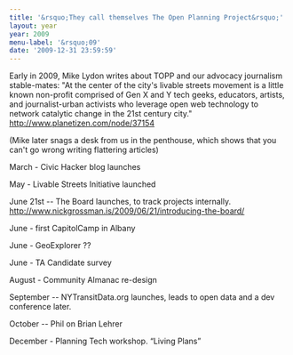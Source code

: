 ```yaml
---
title: '&rsquo;They call themselves The Open Planning Project&rsquo;'
layout: year
year: 2009
menu-label: '&rsquo;09'
date: '2009-12-31 23:59:59'
---
```


Early in 2009, Mike Lydon writes about TOPP and our advocacy journalism stable-mates: "At the center of the city's livable streets movement is a little known non-profit comprised of Gen X and Y tech geeks, educators, artists, and journalist-urban activists who leverage open web technology to network catalytic change in the 21st century city." http://www.planetizen.com/node/37154

(Mike later snags a desk from us in the penthouse, which shows that you can't go wrong writing flattering articles) 


March - Civic Hacker blog launches

May - Livable Streets Initiative launched

June 21st -- The Board launches, to track projects internally. http://www.nickgrossman.is/2009/06/21/introducing-the-board/

June - first CapitolCamp in Albany

June - GeoExplorer ??

June - TA Candidate survey


August - Community Almanac re-design

September -- NYTransitData.org launches, leads to open data and a dev conference later.
 
October -- Phil on Brian Lehrer

December - Planning Tech workshop. “Living Plans”